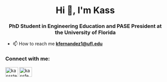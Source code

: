 <h1 align="center">Hi 👋, I'm Kass</h1>
<h3 align="center">PhD Student in Engineering Education and PASE President at the University of Florida</h3>

- 📫 How to reach me **kfernandez1@ufl.edu**

<h3 align="left">Connect with me:</h3>
<p align="left">
<a href="https://twitter.com/kassstem" target="blank"><img align="center" src="https://raw.githubusercontent.com/rahuldkjain/github-profile-readme-generator/master/src/images/icons/Social/twitter.svg" alt="kassstem" height="30" width="40" /></a>
<a href="https://linkedin.com/in/kassfedz" target="blank"><img align="center" src="https://raw.githubusercontent.com/rahuldkjain/github-profile-readme-generator/master/src/images/icons/Social/linked-in-alt.svg" alt="kassfedz" height="30" width="40" /></a>
</p>
